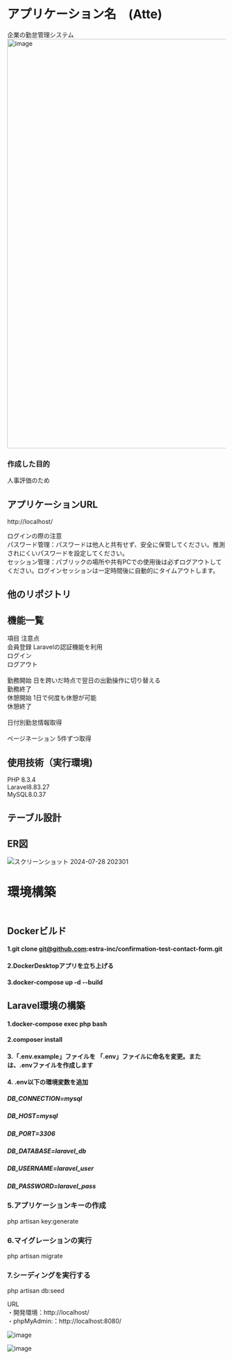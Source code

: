 # アプリケーション名　(Atte)  
 企業の勤怠管理システム
<img width="944" alt="image" src="https://github.com/user-attachments/assets/0d673d17-1af9-4241-8b10-5deb3ea9f886">

 ### 作成した目的<br>
 人事評価のため

## アプリケーションURL<br>
http://localhost/

ログインの際の注意<br>
パスワード管理：パスワードは他人と共有せず、安全に保管してください。推測されにくいパスワードを設定してください。 <br>セッション管理：パブリックの場所や共有PCでの使用後は必ずログアウトしてください。ログインセッションは一定時間後に自動的にタイムアウトします。

## 他のリポジトリ

## 機能一覧 <br>
項目 注意点<br>
会員登録	  Laravelの認証機能を利用<br>
ログイン	
ログアウト<br>	
勤務開始	   日を跨いだ時点で翌日の出勤操作に切り替える<br>
勤務終了<br>
休憩開始   	1日で何度も休憩が可能<br>
休憩終了<br>	
日付別勤怠情報取得<br>	
ページネーション	5件ずつ取得

## 使用技術（実行環境)<br>
PHP 8.3.4<br>Laravel8.83.27<br>MySQL8.0.37

## テーブル設計

## ER図
![スクリーンショット 2024-07-28 202301](https://github.com/user-attachments/assets/bf082e8f-cbcb-45ff-94c4-7a4020644450)

# 環境構築
## <br>Dockerビルド

#### 1.git clone git@github.com:estra-inc/confirmation-test-contact-form.git<br>
#### 2.DockerDesktopアプリを立ち上げる<br>
#### 3.docker-compose up -d --build



## Laravel環境の構築<br>

#### 1.docker-compose exec php bash<br>
#### 2.composer install
     

#### 3.「.env.example」ファイルを 「.env」ファイルに命名を変更。または、.envファイルを作成します<br>
#### 4. .env以下の環境変数を追加<br>

##### DB_CONNECTION=mysql<br>
##### DB_HOST=mysql<br>
##### DB_PORT=3306<br>
##### DB_DATABASE=laravel_db<br>
##### DB_USERNAME=laravel_user<br>
##### DB_PASSWORD=laravel_pass<br>

### 5.アプリケーションキーの作成<br>
php artisan key:generate<br>

### 6.マイグレーションの実行<br>
php artisan migrate<br>

### 7.シーディングを実行する<br>
php artisan db:seed

URL<br>
・開発環境：http://localhost/<br>
・phpMyAdmin:：http://localhost:8080/

![image](https://github.com/user-attachments/assets/c8136232-c8ea-42ca-b351-d9d5026ff7f6)

![image](https://github.com/user-attachments/assets/82383cf4-b9ed-4f42-a65e-c7cf682c3f4f)








